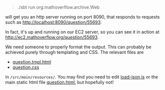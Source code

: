 > ./sbt run org.mathoverflow.archive.Web

will get you an http server running on port 8090, that responds to requests such as
<http://localhost:8090/question/55693>.

In fact, it's up and running on our EC2 server, so you can see it in action at
<http://ec2.mathoverflow.org/question/55693>.

We need someone to properly format the output. This can probably be achieved purely through templating and CSS.
The relevant files are 

* [question.tmpl.html](src/main/resources/question.tmpl.html)
* [question.css](src/main/resources/question.css)

in `/src/main/resources/`. You may find you need to edit [load-json.js](src/main/resources/load-json.js) or the main
static html file [question.html](src/main/resources/question.html), but hopefully not!